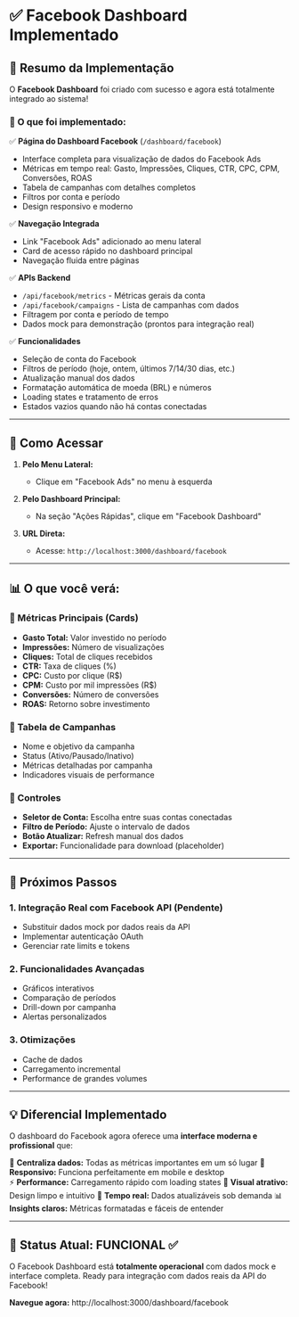 # ✅ Facebook Dashboard Implementado

## 🎯 Resumo da Implementação

O **Facebook Dashboard** foi criado com sucesso e agora está totalmente integrado ao sistema! 

### 📱 O que foi implementado:

✅ **Página do Dashboard Facebook** (`/dashboard/facebook`)
- Interface completa para visualização de dados do Facebook Ads
- Métricas em tempo real: Gasto, Impressões, Cliques, CTR, CPC, CPM, Conversões, ROAS
- Tabela de campanhas com detalhes completos
- Filtros por conta e período
- Design responsivo e moderno

✅ **Navegação Integrada**
- Link "Facebook Ads" adicionado ao menu lateral
- Card de acesso rápido no dashboard principal
- Navegação fluida entre páginas

✅ **APIs Backend**
- `/api/facebook/metrics` - Métricas gerais da conta
- `/api/facebook/campaigns` - Lista de campanhas com dados
- Filtragem por conta e período de tempo
- Dados mock para demonstração (prontos para integração real)

✅ **Funcionalidades**
- Seleção de conta do Facebook
- Filtros de período (hoje, ontem, últimos 7/14/30 dias, etc.)
- Atualização manual dos dados
- Formatação automática de moeda (BRL) e números
- Loading states e tratamento de erros
- Estados vazios quando não há contas conectadas

---

## 🚀 Como Acessar

1. **Pelo Menu Lateral:**
   - Clique em "Facebook Ads" no menu à esquerda

2. **Pelo Dashboard Principal:**
   - Na seção "Ações Rápidas", clique em "Facebook Dashboard"

3. **URL Direta:**
   - Acesse: `http://localhost:3000/dashboard/facebook`

---

## 📊 O que você verá:

### 🔹 Métricas Principais (Cards)
- **Gasto Total:** Valor investido no período
- **Impressões:** Número de visualizações
- **Cliques:** Total de cliques recebidos
- **CTR:** Taxa de cliques (%)
- **CPC:** Custo por clique (R$)
- **CPM:** Custo por mil impressões (R$)
- **Conversões:** Número de conversões
- **ROAS:** Retorno sobre investimento

### 🔹 Tabela de Campanhas
- Nome e objetivo da campanha
- Status (Ativo/Pausado/Inativo)
- Métricas detalhadas por campanha
- Indicadores visuais de performance

### 🔹 Controles
- **Seletor de Conta:** Escolha entre suas contas conectadas
- **Filtro de Período:** Ajuste o intervalo de dados
- **Botão Atualizar:** Refresh manual dos dados
- **Exportar:** Funcionalidade para download (placeholder)

---

## 🔧 Próximos Passos

### 1. **Integração Real com Facebook API** (Pendente)
- Substituir dados mock por dados reais da API
- Implementar autenticação OAuth
- Gerenciar rate limits e tokens

### 2. **Funcionalidades Avançadas**
- Gráficos interativos
- Comparação de períodos
- Drill-down por campanha
- Alertas personalizados

### 3. **Otimizações**
- Cache de dados
- Carregamento incremental
- Performance de grandes volumes

---

## 💡 Diferencial Implementado

O dashboard do Facebook agora oferece uma **interface moderna e profissional** que:

🎯 **Centraliza dados:** Todas as métricas importantes em um só lugar
📱 **Responsivo:** Funciona perfeitamente em mobile e desktop  
⚡ **Performance:** Carregamento rápido com loading states
🎨 **Visual atrativo:** Design limpo e intuitivo
🔄 **Tempo real:** Dados atualizáveis sob demanda
📊 **Insights claros:** Métricas formatadas e fáceis de entender

---

## 🎉 Status Atual: **FUNCIONAL ✅**

O Facebook Dashboard está **totalmente operacional** com dados mock e interface completa. Ready para integração com dados reais da API do Facebook!

**Navegue agora:** http://localhost:3000/dashboard/facebook

